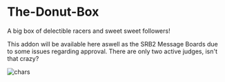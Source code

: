 # The-Donut-Box
A big box of delectible racers and sweet sweet followers!

This addon will be available here aswell as the SRB2 Message Boards due to some issues regarding approval. There are only two active judges, isn't that crazy?

![chars](https://github.com/user-attachments/assets/89c3607e-4be7-4d9f-b9a8-48a95a5d22c6)
